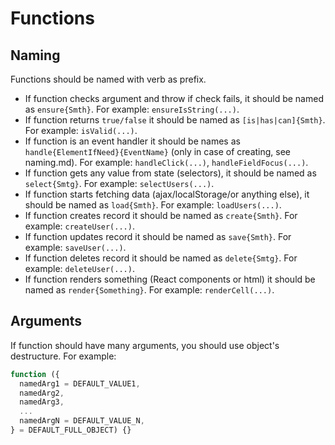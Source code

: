 # Functions

## Naming

Functions should be named with verb as prefix. 
- If function checks argument and throw if check fails, it should be named as `ensure{Smth}`. 
  For example: `ensureIsString(...)`. 
- If function returns `true/false` it should be named as `[is|has|can]{Smth}`. 
  For example: `isValid(...)`.
- If function is an event handler it should be names as `handle{ElementIfNeed}{EventName}` 
(only in case of creating, see naming.md).
  For example: `handleClick(...)`, `handleFieldFocus(...)`.
- If function gets any value from state (selectors), it should be named as `select{Smtg}`.
  For example: `selectUsers(...)`.
- If function starts fetching data (ajax/localStorage/or anything else), it should be
  named as `load{Smth}`. For example: `loadUsers(...)`.
- If function creates record it should be named as `create{Smth}`.
  For example: `createUser(...)`.
- If function updates record it should be named as `save{Smth}`.
  For example: `saveUser(...)`.
- If function deletes record it should be named as `delete{Smtg}`.
  For example: `deleteUser(...)`.
- If function renders something (React components or html) it should be named as `render{Something}`. 
  For example: `renderCell(...)`.
  
## Arguments

If function should have many arguments, you should use object's destructure.
For example:
```jsx harmony
function ({ 
  namedArg1 = DEFAULT_VALUE1, 
  namedArg2, 
  namedArg3,
  ...
  namedArgN = DEFAULT_VALUE_N,
} = DEFAULT_FULL_OBJECT) {}
```
